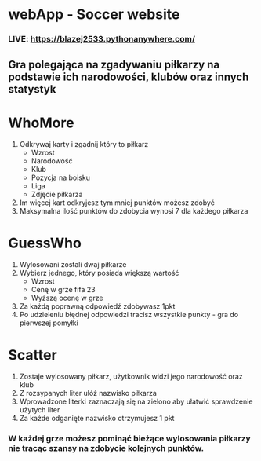 # webApp - Soccer website
### LIVE: https://blazej2533.pythonanywhere.com/

## Gra polegająca na zgadywaniu piłkarzy na podstawie ich narodowości, klubów oraz innych statystyk


# WhoMore

1) Odkrywaj karty i zgadnij który to piłkarz
    * Wzrost
    * Narodowość
    * Klub
    * Pozycja na boisku
    * Liga
    * Zdjęcie piłkarza
2) Im więcej kart odkryjesz tym mniej punktów możesz zdobyć
3) Maksymalna ilość punktów do zdobycia wynosi 7 dla każdego piłkarza

# GuessWho

1) Wylosowani zostali dwaj piłkarze
2) Wybierz jednego, który posiada większą wartość
    * Wzrost
    * Cenę w grze fifa 23
    * Wyższą ocenę w grze
3) Za każdą poprawną odpowiedź zdobywasz 1pkt
4) Po udzieleniu błędnej odpowiedzi tracisz wszystkie punkty - gra do pierwszej pomyłki

# Scatter

1) Zostaje wylosowany piłkarz, użytkownik widzi jego narodowość oraz klub
2) Z rozsypanych liter ułóż nazwisko piłkarza
3) Wprowadzone literki zaznaczają się na zielono aby ułatwić sprawdzenie użytych liter
4) Za każde odganięte nazwisko otrzymujesz 1 pkt


### W każdej grze możesz pominąć bieżące wylosowania piłkarzy nie tracąc szansy na zdobycie kolejnych punktów.
